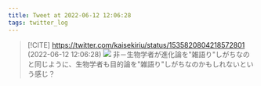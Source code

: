 ```yaml
---
title: Tweet at 2022-06-12 12:06:28
tags: twitter_log
---
```


> [!CITE] https://twitter.com/kaisekiriu/status/1535820804218572801 (2022-06-12 12:06:28)
> ![](https://twitter.com/kaisekiriu/status/1535820804218572801)
> 非－生物学者が進化論を"雑語り"しがちなのと同じように、生物学者も目的論を"雑語り"しがちなのかもしれないという感じ？
